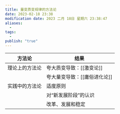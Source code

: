```yaml
---
title: 量变质变规律的方法论
date: 2023-02-18 23:38
modification date: 2023 二月 18日 星期六 23:38:47
aliases:
  - 
tags:
  - 
publish: "true"
---
```


| 方法论 | 结果   |
| -------------- | ---------------------------- |
| 理论上的方法论 | 夸大质变导致：[[激变论]]     |
|                | 夸大量变导致：[[庸俗进化论]] |
| 实践中的方法论 | 适度原则                     |
|                | 对“新发展阶段”的认识         |
|                | 改革、发展和稳定             |
